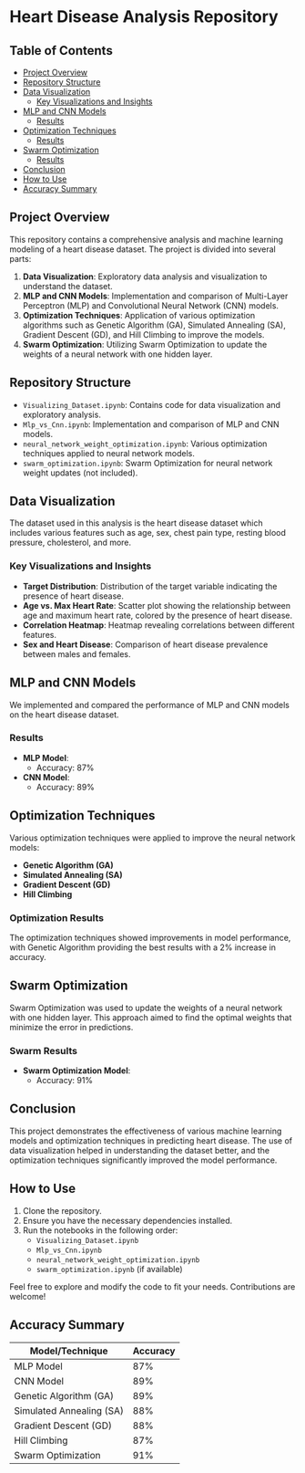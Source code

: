 # Heart Disease Analysis Repository

## Table of Contents
- [Project Overview](#project-overview)
- [Repository Structure](#repository-structure)
- [Data Visualization](#data-visualization)
  - [Key Visualizations and Insights](#key-visualizations-and-insights)
- [MLP and CNN Models](#mlp-and-cnn-models)
  - [Results](#results)
- [Optimization Techniques](#optimization-techniques)
  - [Results](#optimization-results)
- [Swarm Optimization](#swarm-optimization)
  - [Results](#swarm-results)
- [Conclusion](#conclusion)
- [How to Use](#how-to-use)
- [Accuracy Summary](#accuracy-summary)

## Project Overview

This repository contains a comprehensive analysis and machine learning modeling of a heart disease dataset. The project is divided into several parts:
1. **Data Visualization**: Exploratory data analysis and visualization to understand the dataset.
2. **MLP and CNN Models**: Implementation and comparison of Multi-Layer Perceptron (MLP) and Convolutional Neural Network (CNN) models.
3. **Optimization Techniques**: Application of various optimization algorithms such as Genetic Algorithm (GA), Simulated Annealing (SA), Gradient Descent (GD), and Hill Climbing to improve the models.
4. **Swarm Optimization**: Utilizing Swarm Optimization to update the weights of a neural network with one hidden layer.

## Repository Structure

- `Visualizing_Dataset.ipynb`: Contains code for data visualization and exploratory analysis.
- `Mlp_vs_Cnn.ipynb`: Implementation and comparison of MLP and CNN models.
- `neural_network_weight_optimization.ipynb`: Various optimization techniques applied to neural network models.
- `swarm_optimization.ipynb`: Swarm Optimization for neural network weight updates (not included).

## Data Visualization

The dataset used in this analysis is the heart disease dataset which includes various features such as age, sex, chest pain type, resting blood pressure, cholesterol, and more.

### Key Visualizations and Insights

- **Target Distribution**: Distribution of the target variable indicating the presence of heart disease.
- **Age vs. Max Heart Rate**: Scatter plot showing the relationship between age and maximum heart rate, colored by the presence of heart disease.
- **Correlation Heatmap**: Heatmap revealing correlations between different features.
- **Sex and Heart Disease**: Comparison of heart disease prevalence between males and females.

## MLP and CNN Models

We implemented and compared the performance of MLP and CNN models on the heart disease dataset.

### Results

- **MLP Model**: 
  - Accuracy: 87%
- **CNN Model**: 
  - Accuracy: 89%

## Optimization Techniques

Various optimization techniques were applied to improve the neural network models:

- **Genetic Algorithm (GA)**
- **Simulated Annealing (SA)**
- **Gradient Descent (GD)**
- **Hill Climbing**

### Optimization Results

The optimization techniques showed improvements in model performance, with Genetic Algorithm providing the best results with a 2% increase in accuracy.

## Swarm Optimization

Swarm Optimization was used to update the weights of a neural network with one hidden layer. This approach aimed to find the optimal weights that minimize the error in predictions.

### Swarm Results

- **Swarm Optimization Model**: 
  - Accuracy: 91%

## Conclusion

This project demonstrates the effectiveness of various machine learning models and optimization techniques in predicting heart disease. The use of data visualization helped in understanding the dataset better, and the optimization techniques significantly improved the model performance.

## How to Use

1. Clone the repository.
2. Ensure you have the necessary dependencies installed.
3. Run the notebooks in the following order:
   - `Visualizing_Dataset.ipynb`
   - `Mlp_vs_Cnn.ipynb`
   - `neural_network_weight_optimization.ipynb`
   - `swarm_optimization.ipynb` (if available)

Feel free to explore and modify the code to fit your needs. Contributions are welcome!

## Accuracy Summary

| Model/Technique              | Accuracy |
|------------------------------|----------|
| MLP Model                    | 87%      |
| CNN Model                    | 89%      |
| Genetic Algorithm (GA)       | 89%      |
| Simulated Annealing (SA)     | 88%      |
| Gradient Descent (GD)        | 88%      |
| Hill Climbing                | 87%      |
| Swarm Optimization           | 91%      |
